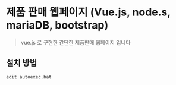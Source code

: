 # 제품 판매 웹페이지 (Vue.js, node.s, mariaDB, bootstrap)
> vue.js 로 구현한 간단한 제품판매 웹페이지 입니다


## 설치 방법

```sh
edit autoexec.bat
```



[개발자의 품격 유튜브]: https://www.youtube.com/watch?v=J2lLkpc79n0&list=PLqbWuGdVBJd1TzOA-ozYSlYRQio1F5t02
